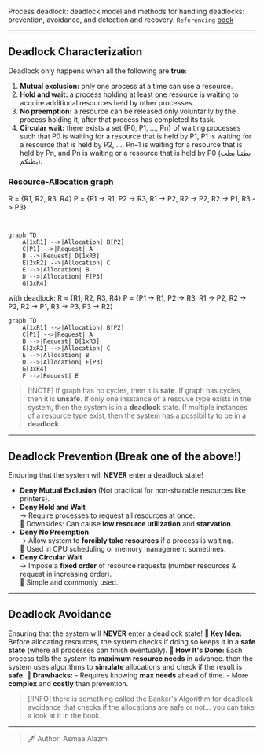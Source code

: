 Process deadlock: deadlock model and methods for handling deadlocks: prevention, avoidance, and detection and recovery.
`Referencing` [book](<obsidian://open?vault=Kuwait-University-Computer-Engineering-Masters-Prep-2025&file=books%2F5%20-%20Operating%20Systems%2FAbraham%20Silberschatz%2C%20Greg%20Gagne%2C%20Peter%20B.%20Galvin%20-%20Operating%20System%20Concepts-Wiley%20(2018).pdf>)

---

## Deadlock Characterization

Deadlock only happens when all the following are **true**:

1. **Mutual exclusion:** only one process at a time can use a resource.
2. **Hold and wait:** a process holding at least one resource is waiting to acquire additional resources held by other processes.
3. **No preemption:** a resource can be released only voluntarily by the process holding it, after that process has completed its task.
4. **Circular wait:** there exists a set {P0, P1, …, Pn} of waiting processes such that P0 is waiting for a resource that is held by P1, P1 is waiting for a resource that is held by P2, …, Pn–1 is waiting for a resource that is held by Pn, and Pn is waiting or a resource that is held by P0 (بطتنا بطت بطتكم).

### Resource-Allocation graph

R = {R1, R2, R3, R4}
P = {P1 -> R1, P2 -> R3, R1 -> P2, R2 -> P2, R2 -> P1, R3 -> P3}

```mermaid


graph TD
    A[1xR1] -->|Allocation| B[P2]
    C[P1] -->|Request| A
    B -->|Request| D[1xR3]
    E[2xR2] -->|Allocation| C
    E -->|Allocation| B
    D -->|Allocation| F[P3]
    G[3xR4]

```

with deadlock:
R = {R1, R2, R3, R4}
P = {P1 -> R1, P2 -> R3, R1 -> P2, R2 -> P2, R2 -> P1, R3 -> P3, P3 -> R2}

```mermaid
graph TD
    A[1xR1] -->|Allocation| B[P2]
    C[P1] -->|Request| A
    B -->|Request| D[1xR3]
    E[2xR2] -->|Allocation| C
    E -->|Allocation| B
    D -->|Allocation| F[P3]
    G[3xR4]
    F -->|Request| E

```

> [!NOTE] If graph has no cycles, then it is **safe**.
> If graph has cycles, then it is **unsafe**.
> If only one insstance of a resouve type exists in the system, then the system is in a **deadlock** state.
> If multiple instances of a resource type exist, then the system has a possibility to be in a **deadlock**

---

## Deadlock Prevention (Break one of the above!)

Enduring that the system will **NEVER** enter a deadlock state!

- **Deny Mutual Exclusion** (Not practical for non-sharable resources like printers).
- **Deny Hold and Wait**  
   → Require processes to request all resources at once.  
   🔸 Downsides: Can cause **low resource utilization** and **starvation**.
- **Deny No Preemption**  
   → Allow system to **forcibly take resources** if a process is waiting.  
   🔸 Used in CPU scheduling or memory management sometimes.
- **Deny Circular Wait**  
   → Impose a **fixed order** of resource requests (number resources & request in increasing order).  
   🔸 Simple and commonly used.

---

## Deadlock Avoidance

Ensuring that the system will **NEVER** enter a deadlock state!
**🎯 Key Idea:**
Before allocating resources, the system checks if doing so keeps it in a **safe state** (where all processes can finish eventually).
**🧠 How It's Done:**
Each process tells the system its **maximum resource needs** in advance. then the system uses algorithms to **simulate** allocations and check if the result is **safe**.
**📌 Drawbacks:** - Requires knowing **max needs** ahead of time. - More **complex** and **costly** than prevention.

> [!INFO] there is something called the Banker's Algorithm for deadlock avoidance that checks if the allocations are safe or not... you can take a look at it in the book.

---

> 🖋️ Author: Asmaa Alazmi
